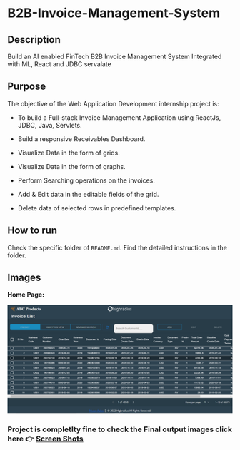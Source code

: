 # B2B-Invoice-Management-System

## Description

Build an AI enabled FinTech B2B Invoice Management System Integrated with ML, React and JDBC servalate

## Purpose

The objective of the Web Application Development internship project is:

- To build a Full-stack Invoice Management Application using ReactJs, JDBC, Java, Servlets.

- Build a responsive Receivables Dashboard.

- Visualize Data in the form of grids.

- Visualize Data in the form of graphs.

- Perform Searching operations on the invoices.

- Add & Edit data in the editable fields of the grid.

- Delete data of selected rows in predefined templates.

## How to run

Check the specific folder of `README.md`. Find the detailed instructions in the folder.

## Images

**Home Page:**

![Homepage View](https://github.com/sambitos23/B2B-Invoice-Management-System/blob/master/Frontend%20-%20React%20Js/Screen%20Shots/Home%20Page.PNG)

### **Project is completlty fine to check the Final output images click here 👉 [Screen Shots](https://github.com/sambitos23/B2B-Invoice-Management-System/tree/master/Frontend%20-%20React%20Js/Screen%20Shots)**
